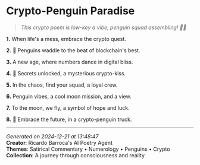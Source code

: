 # Crypto-Penguin Paradise

> *This crypto poem is low-key a vibe, penguin squad assembling! 🐧💎*

**1.** When life's a mess, embrace the crypto quest.


**2.** 🐧 Penguins waddle to the beat of blockchain's best.


**3.** A new age, where numbers dance in digital bliss.


**4.** 🔢 Secrets unlocked, a mysterious crypto-kiss.


**5.** In the chaos, find your squad, a loyal crew.


**6.** Penguin vibes, a cool moon mission, and a view.


**7.** To the moon, we fly, a symbol of hope and luck.


**8.** 🚀 Embrace the future, in a crypto-penguin truck.



---

*Generated on 2024-12-21 at 13:48:47*  
**Creator**: Ricardo Barroca's AI Poetry Agent  
**Themes**: Satirical Commentary • Numerology • Penguins • Crypto  
**Collection**: A journey through consciousness and reality
